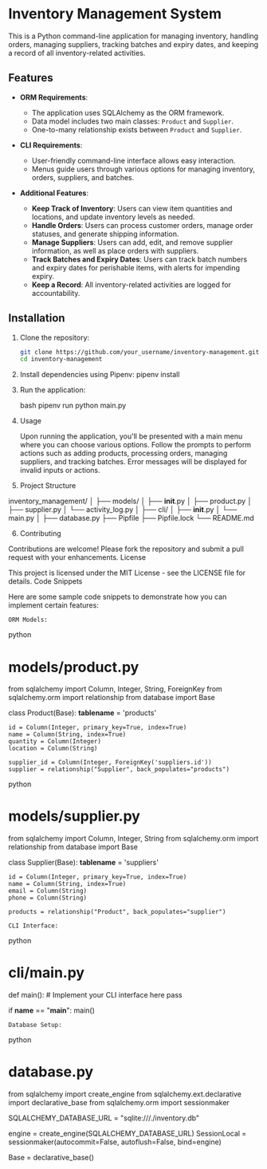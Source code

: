 # Inventory Management System

This is a Python command-line application for managing inventory, handling orders, managing suppliers, tracking batches and expiry dates, and keeping a record of all inventory-related activities.

## Features

- **ORM Requirements**:
  - The application uses SQLAlchemy as the ORM framework.
  - Data model includes two main classes: `Product` and `Supplier`.
  - One-to-many relationship exists between `Product` and `Supplier`.

- **CLI Requirements**:
  - User-friendly command-line interface allows easy interaction.
  - Menus guide users through various options for managing inventory, orders, suppliers, and batches.

- **Additional Features**:
  - **Keep Track of Inventory**: Users can view item quantities and locations, and update inventory levels as needed.
  - **Handle Orders**: Users can process customer orders, manage order statuses, and generate shipping information.
  - **Manage Suppliers**: Users can add, edit, and remove supplier information, as well as place orders with suppliers.
  - **Track Batches and Expiry Dates**: Users can track batch numbers and expiry dates for perishable items, with alerts for impending expiry.
  - **Keep a Record**: All inventory-related activities are logged for accountability.

## Installation

1. Clone the repository:
   ```bash
   git clone https://github.com/your_username/inventory-management.git
   cd inventory-management

2. Install dependencies using Pipenv:
        pipenv install

3. Run the application:

    bash
       pipenv run python main.py

4. Usage

    Upon running the application, you'll be presented with a main menu where you can choose various options.
    Follow the prompts to perform actions such as adding products, processing orders, managing suppliers, and tracking batches.
    Error messages will be displayed for invalid inputs or actions.

5. Project Structure

inventory_management/
│
├── models/
│   ├── __init__.py
│   ├── product.py
│   ├── supplier.py
│   └── activity_log.py
│
├── cli/
│   ├── __init__.py
│   └── main.py
│
├── database.py
├── Pipfile
├── Pipfile.lock
└── README.md

6. Contributing

Contributions are welcome! Please fork the repository and submit a pull request with your enhancements.
License

This project is licensed under the MIT License - see the LICENSE file for details.
Code Snippets

Here are some sample code snippets to demonstrate how you can implement certain features:

    ORM Models:

python

# models/product.py
from sqlalchemy import Column, Integer, String, ForeignKey
from sqlalchemy.orm import relationship
from database import Base

class Product(Base):
    __tablename__ = 'products'

    id = Column(Integer, primary_key=True, index=True)
    name = Column(String, index=True)
    quantity = Column(Integer)
    location = Column(String)

    supplier_id = Column(Integer, ForeignKey('suppliers.id'))
    supplier = relationship("Supplier", back_populates="products")

python

# models/supplier.py
from sqlalchemy import Column, Integer, String
from sqlalchemy.orm import relationship
from database import Base

class Supplier(Base):
    __tablename__ = 'suppliers'

    id = Column(Integer, primary_key=True, index=True)
    name = Column(String, index=True)
    email = Column(String)
    phone = Column(String)

    products = relationship("Product", back_populates="supplier")

    CLI Interface:

python

# cli/main.py
def main():
    # Implement your CLI interface here
    pass

if __name__ == "__main__":
    main()

    Database Setup:

python

# database.py
from sqlalchemy import create_engine
from sqlalchemy.ext.declarative import declarative_base
from sqlalchemy.orm import sessionmaker

SQLALCHEMY_DATABASE_URL = "sqlite:///./inventory.db"

engine = create_engine(SQLALCHEMY_DATABASE_URL)
SessionLocal = sessionmaker(autocommit=False, autoflush=False, bind=engine)

Base = declarative_base()